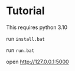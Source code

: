 # Tutorial

This requires python 3.10

run ```install.bat```

run ```run.bat```

open http://127.0.0.1:5000
